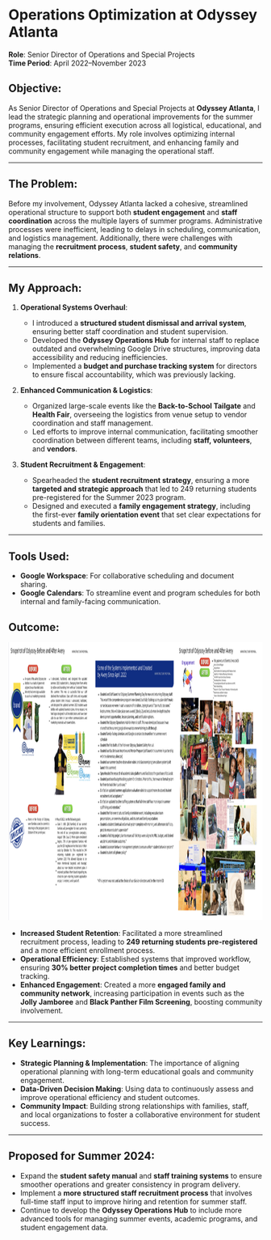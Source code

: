 # Operations Optimization at Odyssey Atlanta

**Role**: Senior Director of Operations and Special Projects  
**Time Period**: April 2022–November 2023

## Objective:
As Senior Director of Operations and Special Projects at **Odyssey Atlanta**, I lead the strategic planning and operational improvements for the summer programs, ensuring efficient execution across all logistical, educational, and community engagement efforts. My role involves optimizing internal processes, facilitating student recruitment, and enhancing family and community engagement while managing the operational staff.

---

## The Problem:
Before my involvement, Odyssey Atlanta lacked a cohesive, streamlined operational structure to support both **student engagement** and **staff coordination** across the multiple layers of summer programs. Administrative processes were inefficient, leading to delays in scheduling, communication, and logistics management. Additionally, there were challenges with managing the **recruitment process**, **student safety**, and **community relations**.

---

## My Approach:
1. **Operational Systems Overhaul**:
   - I introduced a **structured student dismissal and arrival system**, ensuring better staff coordination and student supervision.
   - Developed the **Odyssey Operations Hub** for internal staff to replace outdated and overwhelming Google Drive structures, improving data accessibility and reducing inefficiencies.
   - Implemented a **budget and purchase tracking system** for directors to ensure fiscal accountability, which was previously lacking.

2. **Enhanced Communication & Logistics**:
   - Organized large-scale events like the **Back-to-School Tailgate** and **Health Fair**, overseeing the logistics from venue setup to vendor coordination and staff management.
   - Led efforts to improve internal communication, facilitating smoother coordination between different teams, including **staff, volunteers**, and **vendors**.

3. **Student Recruitment & Engagement**:
   - Spearheaded the **student recruitment strategy**, ensuring a more **targeted and strategic approach** that led to 249 returning students pre-registered for the Summer 2023 program.
   - Designed and executed a **family engagement strategy**, including the first-ever **family orientation event** that set clear expectations for students and families.

---

## Tools Used:
- **Google Workspace**: For collaborative scheduling and document sharing.
- **Google Calendars**: To streamline event and program schedules for both internal and family-facing communication.


## Outcome:
  <img src="Photos/Photo 1.jpg.png" width="1100" height="550"/>


- **Increased Student Retention**: Facilitated a more streamlined recruitment process, leading to **249 returning students pre-registered** and a more efficient enrollment process.
- **Operational Efficiency**: Established systems that improved workflow, ensuring **30% better project completion times** and better budget tracking.
- **Enhanced Engagement**: Created a more **engaged family and community network**, increasing participation in events such as the **Jolly Jamboree** and **Black Panther Film Screening**, boosting community involvement.

---

## Key Learnings:
- **Strategic Planning & Implementation**: The importance of aligning operational planning with long-term educational goals and community engagement.
- **Data-Driven Decision Making**: Using data to continuously assess and improve operational efficiency and student outcomes.
- **Community Impact**: Building strong relationships with families, staff, and local organizations to foster a collaborative environment for student success.

---

## Proposed for Summer 2024:
- Expand the **student safety manual** and **staff training systems** to ensure smoother operations and greater consistency in program delivery.
- Implement a **more structured staff recruitment process** that involves full-time staff input to improve hiring and retention for summer staff.
- Continue to develop the **Odyssey Operations Hub** to include more advanced tools for managing summer events, academic programs, and student engagement data.
